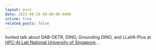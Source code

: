 ```yaml
---
layout: post
date: 2023-09-29 00:00:00-0400
inline: true
related_posts: false
---
```


Invited talk about DAB-DETR, DINO, Grounding DINO, and LLaVA-Plus at [HPC-AI Lab National University of Singapore](https://ai.comp.nus.edu.sg/), .